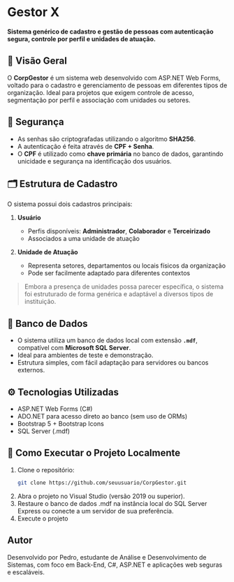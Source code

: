 # Gestor X

**Sistema genérico de cadastro e gestão de pessoas com autenticação segura, controle por perfil e unidades de atuação.**

## 🧩 Visão Geral

O **CorpGestor** é um sistema web desenvolvido com ASP.NET Web Forms, voltado para o cadastro e gerenciamento de pessoas em diferentes tipos de organização. Ideal para projetos que exigem controle de acesso, segmentação por perfil e associação com unidades ou setores.

## 🔐 Segurança

- As senhas são criptografadas utilizando o algoritmo **SHA256**.
- A autenticação é feita através de **CPF + Senha**.
- O **CPF** é utilizado como **chave primária** no banco de dados, garantindo unicidade e segurança na identificação dos usuários.

## 🗂️ Estrutura de Cadastro

O sistema possui dois cadastros principais:

1. **Usuário**  
   - Perfis disponíveis: **Administrador**, **Colaborador** e **Terceirizado**  
   - Associados a uma unidade de atuação

2. **Unidade de Atuação**  
   - Representa setores, departamentos ou locais físicos da organização  
   - Pode ser facilmente adaptado para diferentes contextos

> Embora a presença de unidades possa parecer específica, o sistema foi estruturado de forma genérica e adaptável a diversos tipos de instituição.

## 💾 Banco de Dados

- O sistema utiliza um banco de dados local com extensão **`.mdf`**, compatível com **Microsoft SQL Server**.
- Ideal para ambientes de teste e demonstração.
- Estrutura simples, com fácil adaptação para servidores ou bancos externos.

## ⚙️ Tecnologias Utilizadas

- ASP.NET Web Forms (C#)
- ADO.NET para acesso direto ao banco (sem uso de ORMs)
- Bootstrap 5 + Bootstrap Icons
- SQL Server (.mdf)

## 🚀 Como Executar o Projeto Localmente

1. Clone o repositório:
   ```bash
   git clone https://github.com/seuusuario/CorpGestor.git
2. Abra o projeto no Visual Studio (versão 2019 ou superior).
3. Restaure o banco de dados .mdf na instância local do SQL Server Express ou conecte a um servidor de sua preferência.
4. Execute o projeto


## Autor

Desenvolvido por Pedro, estudante de Análise e Desenvolvimento de Sistemas, com foco em Back-End, C#, ASP.NET e aplicações web seguras e escaláveis.
